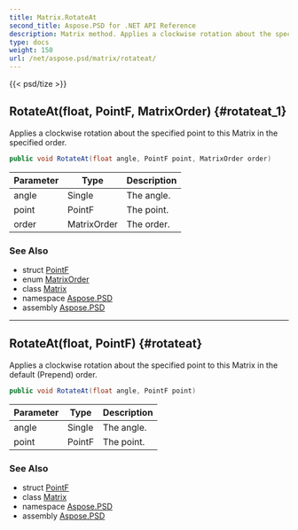 ```yaml
---
title: Matrix.RotateAt
second_title: Aspose.PSD for .NET API Reference
description: Matrix method. Applies a clockwise rotation about the specified point to this Matrix in the specified order
type: docs
weight: 150
url: /net/aspose.psd/matrix/rotateat/
---
```

{{< psd/tize >}}
## RotateAt(float, PointF, MatrixOrder) {#rotateat_1}

Applies a clockwise rotation about the specified point to this Matrix in the specified order.

```csharp
public void RotateAt(float angle, PointF point, MatrixOrder order)
```

| Parameter | Type | Description |
| --- | --- | --- |
| angle | Single | The angle. |
| point | PointF | The point. |
| order | MatrixOrder | The order. |

### See Also

* struct [PointF](../../pointf/)
* enum [MatrixOrder](../../matrixorder/)
* class [Matrix](../)
* namespace [Aspose.PSD](../../../aspose.psd/)
* assembly [Aspose.PSD](../../../)

---

## RotateAt(float, PointF) {#rotateat}

Applies a clockwise rotation about the specified point to this Matrix in the default (Prepend) order.

```csharp
public void RotateAt(float angle, PointF point)
```

| Parameter | Type | Description |
| --- | --- | --- |
| angle | Single | The angle. |
| point | PointF | The point. |

### See Also

* struct [PointF](../../pointf/)
* class [Matrix](../)
* namespace [Aspose.PSD](../../../aspose.psd/)
* assembly [Aspose.PSD](../../../)


